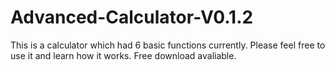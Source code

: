 # Advanced-Calculator-V0.1.2
This is a calculator which had 6 basic functions currently. Please feel free to use it and learn how it works.
Free download avaliable.
